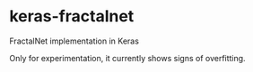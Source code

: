 # keras-fractalnet
FractalNet implementation in Keras

Only for experimentation, it currently shows signs of overfitting.
